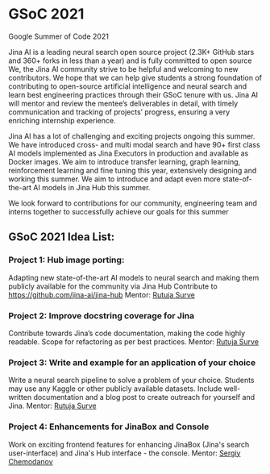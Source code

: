 # GSoC 2021
Google Summer of Code 2021

Jina AI is a leading neural search open source project (2.3K+ GitHub stars and 360+ forks in less than a year) and is fully committed to open source
We, the Jina AI community strive to be helpful and welcoming to new contributors. We hope that we can help give students a strong foundation of contributing to open-source artificial intelligence and neural search and learn best engineering practices through their GSoC tenure with us.
Jina AI will mentor and review the mentee’s deliverables in detail, with timely communication and tracking of projects’ progress, ensuring a very enriching internship experience.

Jina AI has a lot of challenging and exciting projects ongoing this summer.
We have introduced cross- and multi modal search and have 90+ first class AI models implemented as Jina Executors in production and available as Docker images.
We aim to introduce transfer learning, graph learning, reinforcement learning and fine tuning this year, extensively designing and working this summer.
We aim to introduce and adapt even more state-of-the-art AI models in Jina Hub this summer.

We look forward to contributions for our community, engineering team and interns together to successfully achieve our goals for this summer 

## GSoC 2021 Idea List:

### Project 1: Hub image porting:
Adapting new state-of-the-art AI models to neural search and making them publicly available for the community via Jina Hub
Contribute to https://github.com/jina-ai/jina-hub
Mentor: [Rutuja Surve](rutuja.surve@jina.ai)

### Project 2: Improve docstring coverage for Jina
Contribute towards Jina’s code documentation, making the code highly readable.
Scope for refactoring as per best practices.
Mentor: [Rutuja Surve](rutuja.surve@jina.ai)

### Project 3: Write and example for an application of your choice 
Write a neural search pipeline to solve a problem of your choice.
Students may use any Kaggle or other publicly available datasets.
Include well-written documentation and a blog post to create outreach for yourself and Jina.
Mentor: [Rutuja Surve](rutuja.surve@jina.ai)

### Project 4:  Enhancements for JinaBox and Console
Work on exciting frontend features for enhancing JinaBox (Jina's search user-interface) and Jina's Hub interface - the console.
Mentor: [Sergiy Chemodanov](sergiy@jina.ai)
